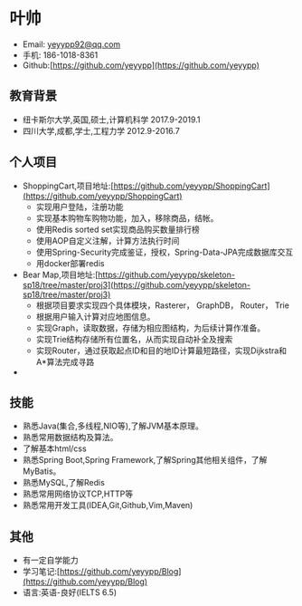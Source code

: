 # 叶帅
  - Email: yeyypp92@qq.com
  - 手机: 186-1018-8361
  - Github:[https://github.com/yeyypp](https://github.com/yeyypp)
## 教育背景
  - 纽卡斯尔大学,英国,硕士,计算机科学 2017.9-2019.1
  - 四川大学,成都,学士,工程力学 2012.9-2016.7
## 个人项目
  - ShoppingCart,项目地址:[https://github.com/yeyypp/ShoppingCart](https://github.com/yeyypp/ShoppingCart)
    - 实现用户登陆，注册功能
    - 实现基本购物车购物功能，加入，移除商品，结帐。
    - 使用Redis sorted set实现商品购买数量排行榜
    - 使用AOP自定义注解，计算方法执行时间
    - 使用Spring-Security完成鉴证，授权，Spring-Data-JPA完成数据库交互
    - 用docker部署redis
  - Bear Map,项目地址:[https://github.com/yeyypp/skeleton-sp18/tree/master/proj3](https://github.com/yeyypp/skeleton-sp18/tree/master/proj3)
    - 根据项目要求实现四个具体模块，Rasterer， GraphDB， Router， Trie
    - 根据用户输入计算对应地图信息。
    - 实现Graph，读取数据，存储为相应图结构，为后续计算作准备。
    - 实现Trie结构存储所有位置名，从而实现自动补全及搜索
    - 实现Router，通过获取起点ID和目的地ID计算最短路径，实现Dijkstra和A*算法完成寻路
  - 
## 技能
  - 熟悉Java(集合,多线程,NIO等),了解JVM基本原理。
  - 熟悉常用数据结构及算法。
  - 了解基本html/css
  - 熟悉Spring Boot,Spring Framework,了解Spring其他相关组件，了解MyBatis。
  - 熟悉MySQL,了解Redis
  - 熟悉常用网络协议TCP,HTTP等 
  - 熟悉常用开发工具(IDEA,Git,Github,Vim,Maven)
## 其他
  - 有一定自学能力
  - 学习笔记:[https://github.com/yeyypp/Blog](https://github.com/yeyypp/Blog)
  - 语言:英语-良好(IELTS 6.5)
